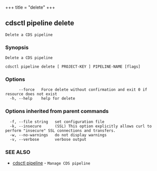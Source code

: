 +++
title = "delete"
+++
## cdsctl pipeline delete

`Delete a CDS pipeline`

### Synopsis

`Delete a CDS pipeline`

```
cdsctl pipeline delete [ PROJECT-KEY ] PIPELINE-NAME [flags]
```

### Options

```
      --force   Force delete without confirmation and exit 0 if resource does not exist
  -h, --help    help for delete
```

### Options inherited from parent commands

```
  -f, --file string   set configuration file
  -k, --insecure      (SSL) This option explicitly allows curl to perform "insecure" SSL connections and transfers.
  -w, --no-warnings   do not display warnings
  -v, --verbose       verbose output
```

### SEE ALSO

* [cdsctl pipeline](/manual/components/cdsctl/pipeline/)	 - `Manage CDS pipeline`

